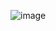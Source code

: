 ![image](https://github.com/l0vefiles/lovehearts/blob/94e1e369786b7e434220fcc1e541285ede884a44/Screenshot_446.png)





